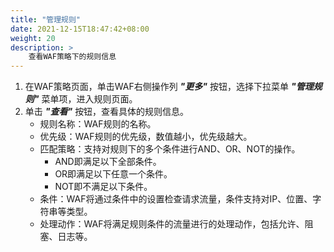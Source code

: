 ```yaml
---
title: "管理规则"
date: 2021-12-15T18:47:42+08:00
weight: 20
description: >
    查看WAF策略下的规则信息
---
```


1. 在WAF策略页面，单击WAF右侧操作列 **_"更多"_** 按钮，选择下拉菜单 **_"管理规则"_** 菜单项，进入规则页面。
2. 单击 **_"查看"_** 按钮，查看具体的规则信息。
    - 规则名称：WAF规则的名称。
    - 优先级：WAF规则的优先级，数值越小，优先级越大。
    - 匹配策略：支持对规则下的多个条件进行AND、OR、NOT的操作。
        - AND即满足以下全部条件。
        - OR即满足以下任意一个条件。
        - NOT即不满足以下条件。
    - 条件：WAF将通过条件中的设置检查请求流量，条件支持对IP、位置、字符串等类型。
    - 处理动作：WAF将满足规则条件的流量进行的处理动作，包括允许、阻塞、日志等。